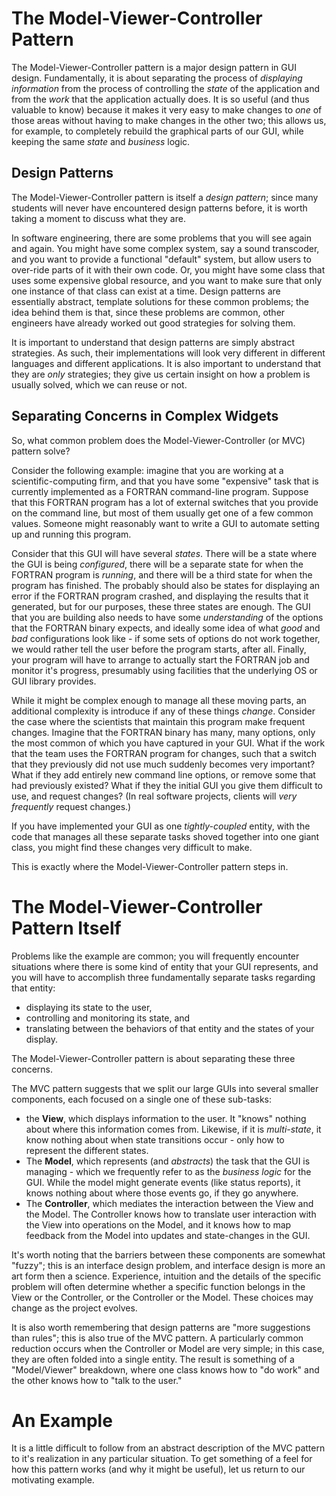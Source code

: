 The Model-Viewer-Controller Pattern
===================================

The Model-Viewer-Controller pattern is a major design pattern in GUI
design. Fundamentally, it is about separating the process of *displaying
information* from the process of controlling the *state* of the
application and from the *work* that the application actually does. It
is so useful (and thus valuable to know) because it makes it very easy
to make changes to *one* of those areas without having to make changes
in the other two; this allows us, for example, to completely rebuild the
graphical parts of our GUI, while keeping the same *state* and
*business* logic.

Design Patterns
---------------

The Model-Viewer-Controller pattern is itself a *design pattern*; since
many students will never have encountered design patterns before, it is
worth taking a moment to discuss what they are.

In software engineering, there are some problems that you will see again
and again. You might have some complex system, say a sound transcoder,
and you want to provide a functional "default" system, but allow users
to over-ride parts of it with their own code. Or, you might have some
class that uses some expensive global resource, and you want to make
sure that only one instance of that class can exist at a time. Design
patterns are essentially abstract, template solutions for these common
problems; the idea behind them is that, since these problems are common,
other engineers have already worked out good strategies for solving
them.

It is important to understand that design patterns are simply abstract
strategies. As such, their implementations will look very different in
different languages and different applications. It is also important to
understand that they are *only* strategies; they give us certain insight
on how a problem is usually solved, which we can reuse or not.

Separating Concerns in Complex Widgets
--------------------------------------

So, what common problem does the Model-Viewer-Controller (or MVC)
pattern solve?

Consider the following example: imagine that you are working at a
scientific-computing firm, and that you have some "expensive" task that
is currently implemented as a FORTRAN command-line program. Suppose that
this FORTRAN program has a lot of external switches that you provide on
the command line, but most of them usually get one of a few common
values. Someone might reasonably want to write a GUI to automate setting
up and running this program.

Consider that this GUI will have several *states*. There will be a state
where the GUI is being *configured*, there will be a separate state for
when the FORTRAN program is *running*, and there will be a third state
for when the program has finished. The probably should also be states
for displaying an error if the FORTRAN program crashed, and displaying
the results that it generated, but for our purposes, these three states
are enough. The GUI that you are building also needs to have some
*understanding* of the options that the FORTRAN binary expects, and
ideally some idea of what *good* and *bad* configurations look like - if
some sets of options do not work together, we would rather tell the user
before the program starts, after all. Finally, your program will have to
arrange to actually start the FORTRAN job and monitor it's progress,
presumably using facilities that the underlying OS or GUI library
provides.

While it might be complex enough to manage all these moving parts, an
additional complexity is introduce if any of these things *change*.
Consider the case where the scientists that maintain this program make
frequent changes. Imagine that the FORTRAN binary has many, many
options, only the most common of which you have captured in your GUI.
What if the work that the team uses the FORTRAN program for changes,
such that a switch that they previously did not use much suddenly
becomes very important? What if they add entirely new command line
options, or remove some that had previously existed? What if they the
initial GUI you give them difficult to use, and request changes? (In
real software projects, clients will *very frequently* request changes.)

If you have implemented your GUI as one *tightly-coupled* entity, with
the code that manages all these separate tasks shoved together into one
giant class, you might find these changes very difficult to make.

This is exactly where the Model-Viewer-Controller pattern steps in.

The Model-Viewer-Controller Pattern Itself
==========================================

Problems like the example are common; you will frequently encounter
situations where there is some kind of entity that your GUI represents,
and you will have to accomplish three fundamentally separate tasks
regarding that entity:

-   displaying its state to the user,
-   controlling and monitoring its state, and
-   translating between the behaviors of that entity and the states of
    your display.

The Model-Viewer-Controller pattern is about separating these three
concerns.

The MVC pattern suggests that we split our large GUIs into several
smaller components, each focused on a single one of these sub-tasks:

-   the **View**, which displays information to the user. It "knows"
    nothing about where this information comes from. Likewise, if it is
    *multi-state*, it know nothing about when state transitions occur -
    only how to represent the different states.
-   The **Model**, which represents (and *abstracts*) the task that the
    GUI is managing - which we frequently refer to as the *business
    logic* for the GUI. While the model might generate events (like
    status reports), it knows nothing about where those events go, if
    they go anywhere.
-   The **Controller**, which mediates the interaction between the View
    and the Model. The Controller knows how to translate user
    interaction with the View into operations on the Model, and it knows
    how to map feedback from the Model into updates and state-changes in
    the GUI.

It's worth noting that the barriers between these components are
somewhat "fuzzy"; this is an interface design problem, and interface
design is more an art form then a science. Experience, intuition and the
details of the specific problem will often determine whether a specific
function belongs in the View or the Controller, or the Controller or the
Model. These choices may change as the project evolves.

It is also worth remembering that design patterns are "more suggestions
than rules"; this is also true of the MVC pattern. A particularly common
reduction occurs when the Controller or Model are very simple; in this
case, they are often folded into a single entity. The result is
something of a "Model/Viewer" breakdown, where one class knows how to
"do work" and the other knows how to "talk to the user."

An Example
==========

It is a little difficult to follow from an abstract description of the
MVC pattern to it's realization in any particular situation. To get
something of a feel for how this pattern works (and why it might be
useful), let us return to our motivating example.
